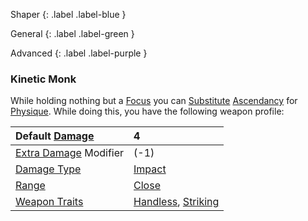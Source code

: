 
Shaper
{: .label .label-blue }

General
{: .label .label-green }

Advanced
{: .label .label-purple }
### Kinetic Monk

While holding nothing but a [Focus](Game/Example-Gear#Focus) you can [Substitute](Core/Terminology#Substitute) [Ascendancy](Game/Core/Intuition.md#Ascendancy) for [Physique](Core/Strength#Physique). While doing this, you have the following weapon profile:

| Default [Damage](Core/Weapons#Damage)                     | 4                                                                            |
| :-------------------------------------------------------- | :--------------------------------------------------------------------------- |
| [Extra Damage](Game/Core/Attacks#Extra%20Damage) Modifier | (-1)                                                                         |
| [Damage Type](Core/Weapons#Damage%20Type)                 | [Impact](Core/Injury#Impact)                                                 |
| [Range](Core/Weapons#Range)                               | [Close](Game/Core/Movement#Close)                                            |
| [Weapon Traits](Core/Weapon-Traits)                       | [Handless](Game/Core/Blocks/Handless), [Striking](Game/Core/Blocks/Striking) |
